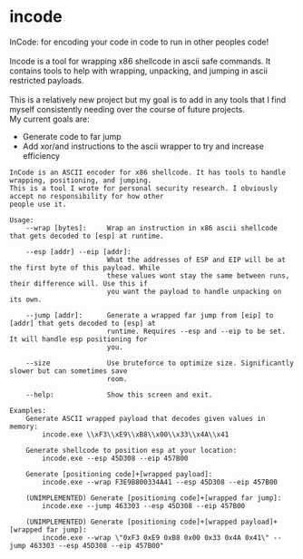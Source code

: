 # incode

InCode: for encoding your code in code to run in other peoples code!\
\
Incode is a tool for wrapping x86 shellcode in ascii safe commands. It contains tools to help with wrapping, unpacking, and jumping in ascii restricted payloads.\
\
This is a relatively new project but my goal is to add in any tools that I find myself consistently needing over the course of future projects.\
My current goals are:

- Generate code to far jump
- Add xor/and instructions to the ascii wrapper to try and increase efficiency

```ignore
InCode is an ASCII encoder for x86 shellcode. It has tools to handle wrapping, positioning, and jumping.
This is a tool I wrote for personal security research. I obviously accept no responsibility for how other
people use it.

Usage:
    --wrap [bytes]:     Wrap an instruction in x86 ascii shellcode that gets decoded to [esp] at runtime.

    --esp [addr] --eip [addr]:
                        What the addresses of ESP and EIP will be at the first byte of this payload. While 
                        these values wont stay the same between runs, their difference will. Use this if 
                        you want the payload to handle unpacking on its own.

    --jump [addr]:      Generate a wrapped far jump from [eip] to [addr] that gets decoded to [esp] at 
                        runtime. Requires --esp and --eip to be set. It will handle esp positioning for 
                        you.
    
    --size              Use bruteforce to optimize size. Significantly slower but can sometimes save
                        room.

    --help:             Show this screen and exit.

Examples:
    Generate ASCII wrapped payload that decodes given values in memory:
        incode.exe \\xF3\\xE9\\xB8\\x00\\x33\\x4A\\x41

    Generate shellcode to position esp at your location:                                  
        incode.exe --esp 45D308 --eip 457B00

    Generate [positioning code]+[wrapped payload]:                                        
        incode.exe --wrap F3E9B800334A41 --esp 45D308 --eip 457B00

    (UNIMPLEMENTED) Generate [positioning code]+[wrapped far jump]:                                       
        incode.exe --jump 463303 --esp 45D308 --eip 457B00

    (UNIMPLEMENTED) Generate [positioning code]+[wrapped payload]+[wrapped far jump]:                       
        incode.exe --wrap \"0xF3 0xE9 0xB8 0x00 0x33 0x4A 0x41\" --jump 463303 --esp 45D308 --eip 457B00"
```

